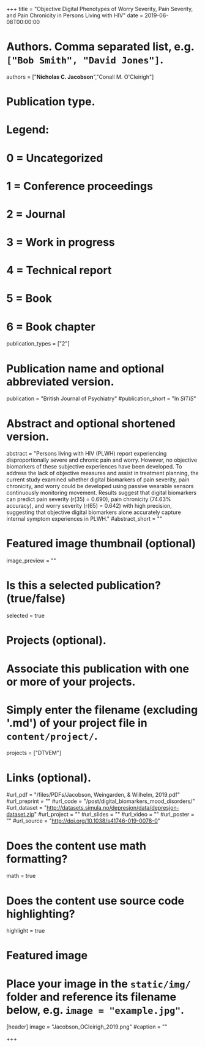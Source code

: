 +++
title = "Objective Digital Phenotypes of Worry Severity, Pain Severity, and Pain Chronicity in Persons Living with HIV"
date = 2019-06-08T00:00:00

# Authors. Comma separated list, e.g. `["Bob Smith", "David Jones"]`.
authors = ["**Nicholas C. Jacobson**","Conall M. O'Cleirigh"]

# Publication type.
# Legend:
# 0 = Uncategorized
# 1 = Conference proceedings
# 2 = Journal
# 3 = Work in progress
# 4 = Technical report
# 5 = Book
# 6 = Book chapter
publication_types = ["2"]

# Publication name and optional abbreviated version.
publication = "British Journal of Psychiatry"
#publication_short = "In *SITIS*"

# Abstract and optional shortened version.
abstract = "Persons living with HIV (PLWH) report experiencing disproportionally severe and chronic pain and worry. However, no objective biomarkers of these subjective experiences have been developed. To address the lack of objective measures and assist in treatment planning, the current study examined whether digital biomarkers of pain severity, pain chronicity, and worry could be developed using passive wearable sensors continuously monitoring movement. Results suggest that digital biomarkers can predict pain severity (r(35) = 0.690), pain chronicity (74.63% accuracy), and worry severity (r(65) = 0.642) with high precision, suggesting that objective digital biomarkers alone accurately capture internal symptom experiences in PLWH."
#abstract_short = ""

# Featured image thumbnail (optional)
image_preview = ""

# Is this a selected publication? (true/false)
selected = true

# Projects (optional).
#   Associate this publication with one or more of your projects.
#   Simply enter the filename (excluding '.md') of your project file in `content/project/`.
projects = ["DTVEM"]

# Links (optional).
#url_pdf = "/files/PDFs/Jacobson, Weingarden, & Wilhelm, 2019.pdf"
#url_preprint = ""
#url_code = "/post/digital_biomarkers_mood_disorders/"
#url_dataset = "http://datasets.simula.no/depresjon/data/depresjon-dataset.zip"
#url_project = ""
#url_slides = ""
#url_video = ""
#url_poster = ""
#url_source = "http://doi.org/10.1038/s41746-019-0078-0"

# Does the content use math formatting?
math = true

# Does the content use source code highlighting?
highlight = true

# Featured image
# Place your image in the `static/img/` folder and reference its filename below, e.g. `image = "example.jpg"`.
[header]
image = "Jacobson_OCleirigh_2019.png"
#caption = ""

+++
